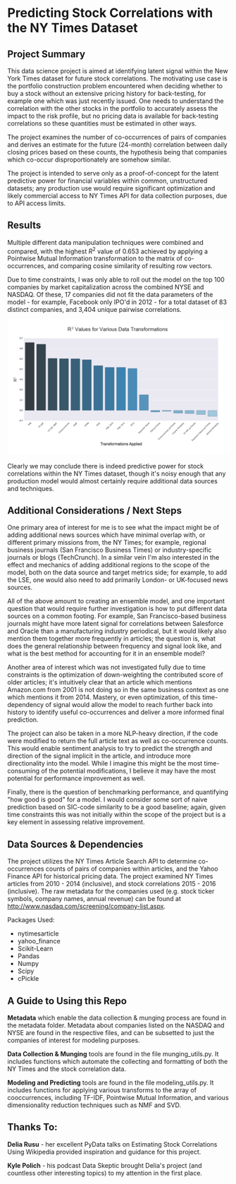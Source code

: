 # Predicting Stock Correlations with the NY Times Dataset


## Project Summary

This data science project is aimed at identifying latent signal within the New York Times dataset for future stock correlations. The motivating use case is the portfolio construction problem encountered when deciding whether to buy a stock without an extensive pricing history for back-testing, for example one which was just recently issued. One needs to understand the correlation with the other stocks in the portfolio to accurately assess the impact to the risk profile, but no pricing data is available for back-testing correlations so these quantities must be estimated in other ways.

The project examines the number of co-occurrences of pairs of companies and derives an estimate for the future (24-month) correlation between daily closing prices based on these counts, the hypothesis being that companies which co-occur disproportionately are somehow similar.

The project is intended to serve only as a proof-of-concept for the latent predictive power for financial variables within common, unstructured datasets; any production use would require significant optimization and likely commercial access to NY Times API for data collection purposes, due to API access limits.


## Results

Multiple different data manipulation techniques were combined and compared, with the highest *R*<sup>2</sup> value of 0.653 achieved by applying a Pointwise Mutual Information transformation to the matrix of co-occurrences, and comparing cosine similarity of resulting row vectors.

Due to time constraints, I was only able to roll out the model on the top 100 companies by market capitalization across the combined NYSE and NASDAQ. Of these, 17 companies did not fit the data parameters of the model - for example, Facebook only IPO'd in 2012 - for a total dataset of 83 distinct companies, and 3,404 unique pairwise correlations.


![](https://github.com/matthewdparker/nytimes-correlation/blob/master/images/R_Squared_values.png)


Clearly we may conclude there is indeed predictive power for stock correlations within the NY Times dataset, though it's noisy enough that any production model would almost certainly require additional data sources and techniques. 


## Additional Considerations / Next Steps

One primary area of interest for me is to see what the impact might be of adding additional news sources which have minimal overlap with, or different primary missions from, the NY Times; for example, regional business journals (San Francisco Business Times) or industry-specific journals or blogs (TechCrunch). In a similar vein I'm also interested in the effect and mechanics of adding additional regions to the scope of the model, both on the data source and target metrics side; for example, to add the LSE, one would also need to add primarily London- or UK-focused news sources. 

All of the above amount to creating an ensemble model, and one important question that would require further investigation is how to put different data sources on a common footing. For example, San Francisco-based business journals might have more latent signal for correlations between Salesforce and Oracle than a manufacturing industry periodical, but it would likely also mention them together more frequently in articles; the question is, what does the general relationship between frequency and signal look like, and what is the best method for accounting for it in an ensemble model?

Another area of interest which was not investigated fully due to time constraints is the optimization of down-weighting the contributed score of older articles; it's intuitively clear that an article which mentions Amazon.com from 2001 is not doing so in the same business context as one which mentions it from 2014. Mastery, or even optimization, of this time-dependency of signal would allow the model to reach further back into history to identify useful co-occurrences and deliver a more informed final prediction.

The project can also be taken in a more NLP-heavy direction, if the code were modified to return the full article text as well as co-occurrence counts. This would enable sentiment analysis to try to predict the strength and direction of the signal implicit in the article, and introduce more directionality into the model. While I imagine this might be the most time-consuming of the potential modifications, I believe it may have the most potential for performance improvement as well.

Finally, there is the question of benchmarking performance, and quantifying "how good is good" for a model. I would consider some sort of naive prediction based on SIC-code similarity to be a good baseline; again, given time constraints this was not initially within the scope of the project but is a key element in assessing relative improvement.



## Data Sources & Dependencies

The project utilizes the NY Times Article Search API to determine co-occurrences counts of pairs of companies within articles, and the Yahoo Finance API for historical pricing data. The project examined NY Times articles from 2010 - 2014 (inclusive), and stock correlations 2015 - 2016 (inclusive). The raw metadata for the companies used (e.g. stock ticker symbols, company names, annual revenue) can be found at http://www.nasdaq.com/screening/company-list.aspx.

Packages Used:

- nytimesarticle
- yahoo_finance  
- Scikit-Learn
- Pandas
- Numpy
- Scipy
- cPickle


## A Guide to Using this Repo

**Metadata** which enable the data collection & munging process are found in the metadata folder. Metadata about companies listed on the NASDAQ and NYSE are found in the respective files, and can be subsetted to just the companies of interest for modeling purposes.

**Data Collection & Munging** tools are found in the file munging_utils.py. It includes functions which automate the collecting and formatting of both the NY Times and the stock correlation data.

**Modeling and Predicting** tools are found in the file modeling_utils.py. It includes functions for applying various transforms to the array of cooccurrences, including TF-IDF, Pointwise Mutual Information, and various dimensionality reduction techniques such as NMF and SVD.


## Thanks To:

__Delia Rusu__ - her excellent PyData talks on Estimating Stock Correlations Using Wikipedia provided inspiration and guidance for this project.

__Kyle Polich__ - his podcast Data Skeptic brought Delia's project (and countless other interesting topics) to my attention in the first place.
